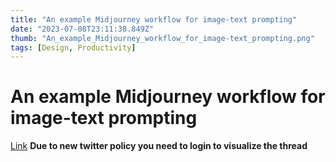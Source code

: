 ```yaml
---
title: "An example Midjourney workflow for image-text prompting"
date: "2023-07-08T23:11:38.849Z"
thumb: "An_example_Midjourney_workflow_for_image-text_prompting.png"
tags: [Design, Productivity]
---
```


# An example Midjourney workflow for image-text prompting

[Link](https://twitter.com/nickfloats/status/1675170751056420864)
**Due to new twitter policy you need to login to visualize the thread**
